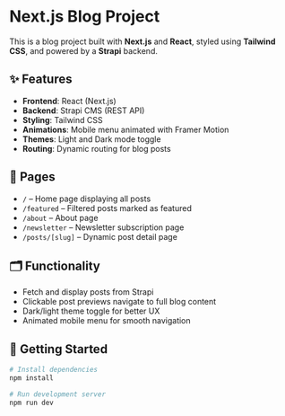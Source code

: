 # Next.js Blog Project

This is a blog project built with **Next.js** and **React**, styled using **Tailwind CSS**, and powered by a **Strapi** backend.

## ✨ Features

- **Frontend**: React (Next.js)
- **Backend**: Strapi CMS (REST API)
- **Styling**: Tailwind CSS
- **Animations**: Mobile menu animated with Framer Motion
- **Themes**: Light and Dark mode toggle
- **Routing**: Dynamic routing for blog posts

## 🧩 Pages

- `/` – Home page displaying all posts  
- `/featured` – Filtered posts marked as featured  
- `/about` – About page  
- `/newsletter` – Newsletter subscription page  
- `/posts/[slug]` – Dynamic post detail page

## 🗂 Functionality

- Fetch and display posts from Strapi
- Clickable post previews navigate to full blog content
- Dark/light theme toggle for better UX
- Animated mobile menu for smooth navigation

## 🚀 Getting Started

```bash
# Install dependencies
npm install

# Run development server
npm run dev